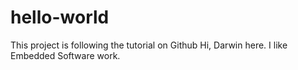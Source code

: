 # hello-world
This project is following the tutorial on Github
Hi, Darwin here.  I like Embedded Software work.
